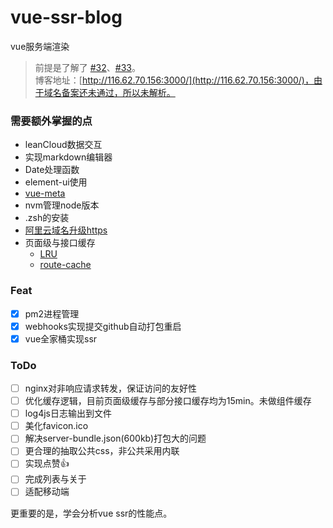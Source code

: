 # vue-ssr-blog
vue服务端渲染

> 前提是了解了 [#32](https://github.com/Jmingzi/blog/issues/32)、[#33](https://github.com/Jmingzi/blog/issues/33)。  
> 博客地址：[http://116.62.70.156:3000/](http://116.62.70.156:3000/)，由于域名备案还未通过，所以未解析。

### 需要额外掌握的点
- leanCloud数据交互
- 实现markdown编辑器
- Date处理函数
- element-ui使用
- [vue-meta](https://github.com/declandewet/vue-meta)
- nvm管理node版本
- .zsh的安装
- [阿里云域名升级https](https://blog.csdn.net/cslucifer/article/details/79077831)
- 页面级与接口缓存
  - [LRU](https://github.com/isaacs/node-lru-cache)
  - [route-cache](https://github.com/bradoyler/route-cache)
  
### Feat
- [X] pm2进程管理
- [X] webhooks实现提交github自动打包重启
- [X] vue全家桶实现ssr

### ToDo
- [ ] nginx对非响应请求转发，保证访问的友好性
- [ ] 优化缓存逻辑，目前页面级缓存与部分接口缓存均为15min。未做组件缓存
- [ ] log4js日志输出到文件
- [ ] 美化favicon.ico
- [ ] 解决server-bundle.json(600kb)打包大的问题
- [ ] 更合理的抽取公共css，非公共采用内联
- [ ] 实现点赞👍
- [ ] 完成列表与关于
- [ ] 适配移动端

更重要的是，学会分析vue ssr的性能点。
